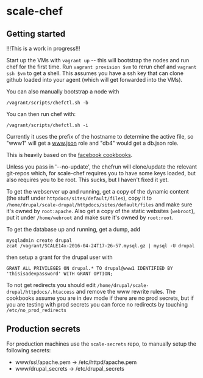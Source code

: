 # scale-chef

## Getting started

!!!This is a work in progress!!!

Start up the VMs with `vagrant up` -- this will bootstrap the nodes and run
chef for the first time. Run `vagrant provision $vm` to rerun chef and 
`vagrant ssh $vm` to get a shell. This assumes you have a ssh key that can
clone github loaded into your agent (which will get forwarded into the VMs).

You can also manually bootstrap a node with

```
/vagrant/scripts/chefctl.sh -b
```

You can then run chef with:

```
/vagrant/scripts/chefctl.sh -i
```

Currently it uses the prefix of the hostname to determine the active file, so "www1" will get a www.json role and "db4" would get a db.json role.

This is heavily based on the [facebook cookbooks](https://github.com/facebook/chef-cookbooks).

Unless you pass in '--no-update', the chefrun will clone/update the relevant git-repos which, for scale-chef requires you to have some keys loaded, but also requires you to be root. This sucks, but I haven't fixed it yet.

To get the webserver up and running, get a copy of the dynamic content (the 
stuff under `httpdocs/sites/default/files`), copy it to 
`/home/drupal/scale-drupal/httpdocs/sites/default/files` and make sure it's
owned by `root:apache`. Also get a copy of the static websites (`webroot`),
put it under `/home/webroot` and make sure it's owned by `root:root`.

To get the database up and running, get a dump, add

```
mysqladmin create drupal
zcat /vagrant/SCALE14x-2016-04-24T17-26-57.mysql.gz | mysql -U drupal
```

then setup a grant for the drupal user with

```
GRANT ALL PRIVILEGES ON drupal.* TO drupal@www1 IDENTIFIED BY 'thisisadevpassword' WITH GRANT OPTION;
```

To not get redirects you should edit `/home/drupal/scale-drupal/httpdocs/.htaccess` and remove the www rewrite rules. The cookbooks assume you are in dev mode if there are no prod secrets, but if you are testing with prod secrets you can force no redirects by touching `/etc/no_prod_redirects`

## Production secrets

For production machines use the `scale-secrets` repo, to manually setup the following secrets:

* www/ssl/apache.pem -> /etc/httpd/apache.pem
* www/drupal_secrets -> /etc/drupal_secrets
